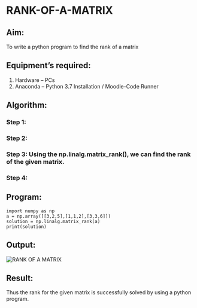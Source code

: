 # RANK-OF-A-MATRIX
## Aim:
To write a python program to find the rank of a matrix
## Equipment’s required:
1. 	Hardware – PCs
2. 	Anaconda – Python 3.7 Installation / Moodle-Code Runner
## Algorithm:
### Step 1: 
### Step 2: 
### Step 3: Using the np.linalg.matrix_rank(), we can find the rank of the given matrix.
### Step 4: 
## Program:
```
import numpy as np
a = np.array([[3,2,5],[1,1,2],[3,3,6]])
solution = np.linalg.matrix_rank(a)
print(solution)
```
## Output:
![RANK OF A MATRIX](https://github.com/user-attachments/assets/5ae7bc3f-1310-437d-8fc4-5a63306171de)

## Result:
Thus the rank for the given matrix is successfully solved by  using a python program.

